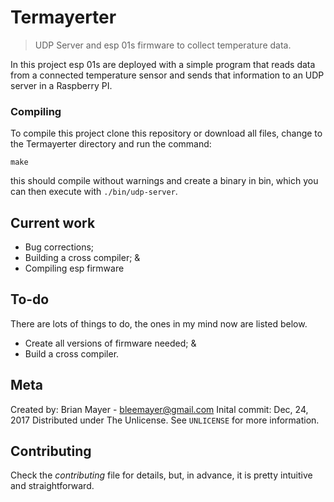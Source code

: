 # Termayerter
> UDP Server and esp 01s firmware to collect temperature data.

In this project esp 01s are deployed with a simple program that reads data from a connected temperature sensor and sends that information to an UDP server in a Raspberry PI.

### Compiling

To compile this project clone this repository or download all files, change to the Termayerter directory and run the command:

`make`

this should compile without warnings and create a binary in bin, which you can then execute with `./bin/udp-server`.

## Current work

- Bug corrections;
- Building a cross compiler; &
- Compiling esp firmware

## To-do

There are lots of things to do, the ones in my mind now are listed below.

- Create all versions of firmware needed; &
- Build a cross compiler.

## Meta

Created by: Brian Mayer - bleemayer@gmail.com
Inital commit: Dec, 24, 2017
Distributed under The Unlicense. See ``UNLICENSE`` for more information.

## Contributing

Check the *contributing* file for details, but, in advance, it is pretty intuitive and straightforward.


